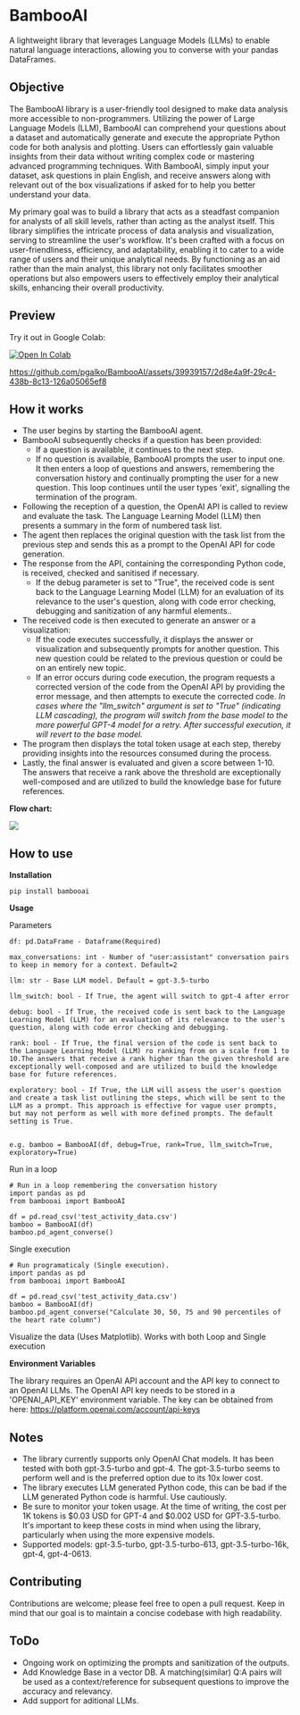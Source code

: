 # BambooAI
A lightweight library that leverages Language Models (LLMs) to enable natural language interactions, allowing you to converse with your pandas DataFrames.

## Objective

The BambooAI library is a user-friendly tool designed to make data analysis more accessible to non-programmers. Utilizing the power of Large Language Models (LLM), BambooAI can comprehend your questions about a dataset and automatically generate and execute the appropriate Python code for both analysis and plotting. Users can effortlessly gain valuable insights from their data without writing complex code or mastering advanced programming techniques. With BambooAI, simply input your dataset, ask questions in plain English, and receive answers along with relevant out of the box visualizations if asked for to help you better understand your data.

My primary goal was to build a library that acts as a steadfast companion for analysts of all skill levels, rather than acting as the analyst itself. This library simplifies the intricate process of data analysis and visualization, serving to streamline the user's workflow. It's been crafted with a focus on user-friendliness, efficiency, and adaptability, enabling it to cater to a wide range of users and their unique analytical needs. By functioning as an aid rather than the main analyst, this library not only facilitates smoother operations but also empowers users to effectively employ their analytical skills, enhancing their overall productivity.

## Preview

Try it out in Google Colab:

[![Open In Colab](https://colab.research.google.com/assets/colab-badge.svg)](https://colab.research.google.com/drive/1grKtqKD4u8cVGMoVv__umci4F7IU14vU?usp=sharing)

https://github.com/pgalko/BambooAI/assets/39939157/2d8e4a9f-29c4-438b-8c13-126a05065ef8

## How it works

- The user begins by starting the BambooAI agent.
- BambooAI subsequently checks if a question has been provided:
  - If a question is available, it continues to the next step.
  - If no question is available, BambooAI prompts the user to input one. It then enters a loop of questions and answers, remembering the conversation history and continually prompting the user for a new question. This loop continues until the user types 'exit', signalling the termination of the program.
- Following the reception of a question, the OpenAI API is called to review and evaluate the task. The Language Learning Model (LLM) then presents a summary in the form of numbered task list.
- The agent then replaces the original question with the task list from the previous step and sends this as a prompt to the OpenAI API for code generation.
- The response from the API, containing the corresponding Python code, is received, checked and sanitised if necessary.
  - If the debug parameter is set to "True", the received code is sent back to the Language Learning Model (LLM) for an evaluation of its relevance to the user's question, along with code error checking, debugging and sanitization of any harmful elements..
- The received code is then executed to generate an answer or a visualization:
  - If the code executes successfully, it displays the answer or visualization and subsequently prompts for another question. This new question could be related to the previous question or could be on an entirely new topic.
  - If an error occurs during code execution, the program requests a corrected version of the code from the OpenAI API by providing the error message, and then attempts to execute the corrected code. *In cases where the "llm_switch" argument is set to "True" (indicating LLM cascading), the program will switch from the base model to the more powerful GPT-4 model for a retry. After successful execution, it will revert to the base model.*
- The program then displays the total token usage at each step, thereby providing insights into the resources consumed during the process.
- Lastly, the final answer is evaluated and given a score between 1-10. The answers that receive a rank above the threshold are exceptionally well-composed and are utilized to build the knowledge base for future references.
 
**Flow chart:**

![](images/flow_chart_3.png)

## How to use

**Installation**

```
pip install bambooai
```

**Usage**

Parameters

```
df: pd.DataFrame - Dataframe(Required)

max_conversations: int - Number of "user:assistant" conversation pairs to keep in memory for a context. Default=2

llm: str - Base LLM model. Default = gpt-3.5-turbo

llm_switch: bool - If True, the agent will switch to gpt-4 after error

debug: bool - If True, the received code is sent back to the Language Learning Model (LLM) for an evaluation of its relevance to the user's question, along with code error checking and debugging.

rank: bool - If True, the final version of the code is sent back to the Language Learning Model (LLM) ro ranking from on a scale from 1 to 10.The answers that receive a rank higher than the given threshold are exceptionally well-composed and are utilized to build the knowledge base for future references.

exploratory: bool - If True, the LLM will assess the user's question and create a task list outlining the steps, which will be sent to the LLM as a prompt. This approach is effective for vague user prompts, but may not perform as well with more defined prompts. The default setting is True.


e.g. bamboo = BambooAI(df, debug=True, rank=True, llm_switch=True, exploratory=True)
```

Run in a loop

```
# Run in a loop remembering the conversation history
import pandas as pd
from bambooai import BambooAI

df = pd.read_csv('test_activity_data.csv')
bamboo = BambooAI(df)
bamboo.pd_agent_converse()
```
Single execution
```
# Run programaticaly (Single execution).
import pandas as pd
from bambooai import BambooAI

df = pd.read_csv('test_activity_data.csv')
bamboo = BambooAI(df)
bamboo.pd_agent_converse("Calculate 30, 50, 75 and 90 percentiles of the heart rate column")
```
Visualize the data (Uses Matplotlib). Works with both Loop and Single execution

**Environment Variables**

The library requires an OpenAI API account and the API key to connect to an OpenAI LLMs. The OpenAI API key needs to be stored in a 'OPENAI_API_KEY' environment variable.
The key can be obtained from here: https://platform.openai.com/account/api-keys

## Notes

- The library currently supports only OpenAI Chat models. It has been tested with both gpt-3.5-turbo and gpt-4. The gpt-3.5-turbo seems to perform well and is the preferred option due to its 10x lower cost.
- The library executes LLM generated Python code, this can be bad if the LLM generated Python code is harmful. Use cautiously.
- Be sure to monitor your token usage. At the time of writing, the cost per 1K tokens is $0.03 USD for GPT-4 and $0.002 USD for GPT-3.5-turbo. It's important to keep these costs in mind when using the library, particularly when using the more expensive models.
- Supported models: gpt-3.5-turbo, gpt-3.5-turbo-613, gpt-3.5-turbo-16k, gpt-4, gpt-4-0613.

## Contributing

Contributions are welcome; please feel free to open a pull request. Keep in mind that our goal is to maintain a concise codebase with high readability.

## ToDo

- Ongoing work on optimizing the prompts and sanitization of the outputs.
- Add Knowledge Base in a vector DB. A matching(similar) Q:A pairs will be used as a context/reference for subsequent questions to improve the accuracy and relevancy.
- Add support for aditional LLMs.

